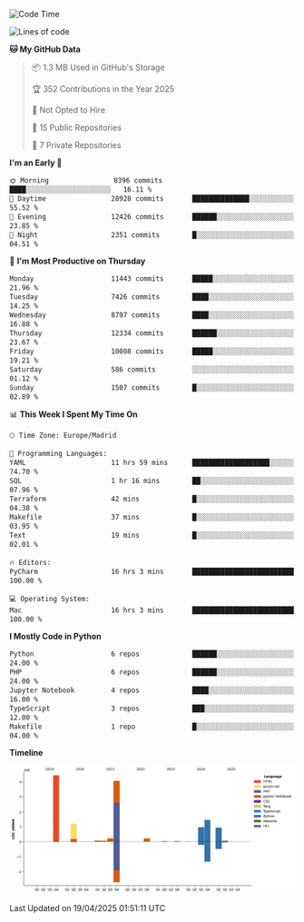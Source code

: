 <!--START_SECTION:waka-->
![Code Time](http://img.shields.io/badge/Code%20Time-774%20hrs%2046%20mins-blue)

![Lines of code](https://img.shields.io/badge/From%20Hello%20World%20I%27ve%20Written-13.7%20million%20lines%20of%20code-blue)

**🐱 My GitHub Data** 

> 📦 1.3 MB Used in GitHub's Storage 
 > 
> 🏆 352 Contributions in the Year 2025
 > 
> 🚫 Not Opted to Hire
 > 
> 📜 15 Public Repositories 
 > 
> 🔑 7 Private Repositories 
 > 
**I'm an Early 🐤** 

```text
🌞 Morning                8396 commits        ████░░░░░░░░░░░░░░░░░░░░░   16.11 % 
🌆 Daytime                28928 commits       ██████████████░░░░░░░░░░░   55.52 % 
🌃 Evening                12426 commits       ██████░░░░░░░░░░░░░░░░░░░   23.85 % 
🌙 Night                  2351 commits        █░░░░░░░░░░░░░░░░░░░░░░░░   04.51 % 
```
📅 **I'm Most Productive on Thursday** 

```text
Monday                   11443 commits       █████░░░░░░░░░░░░░░░░░░░░   21.96 % 
Tuesday                  7426 commits        ████░░░░░░░░░░░░░░░░░░░░░   14.25 % 
Wednesday                8797 commits        ████░░░░░░░░░░░░░░░░░░░░░   16.88 % 
Thursday                 12334 commits       ██████░░░░░░░░░░░░░░░░░░░   23.67 % 
Friday                   10008 commits       █████░░░░░░░░░░░░░░░░░░░░   19.21 % 
Saturday                 586 commits         ░░░░░░░░░░░░░░░░░░░░░░░░░   01.12 % 
Sunday                   1507 commits        █░░░░░░░░░░░░░░░░░░░░░░░░   02.89 % 
```


📊 **This Week I Spent My Time On** 

```text
🕑︎ Time Zone: Europe/Madrid

💬 Programming Languages: 
YAML                     11 hrs 59 mins      ███████████████████░░░░░░   74.70 % 
SQL                      1 hr 16 mins        ██░░░░░░░░░░░░░░░░░░░░░░░   07.96 % 
Terraform                42 mins             █░░░░░░░░░░░░░░░░░░░░░░░░   04.38 % 
Makefile                 37 mins             █░░░░░░░░░░░░░░░░░░░░░░░░   03.95 % 
Text                     19 mins             █░░░░░░░░░░░░░░░░░░░░░░░░   02.01 % 

🔥 Editors: 
PyCharm                  16 hrs 3 mins       █████████████████████████   100.00 % 

💻 Operating System: 
Mac                      16 hrs 3 mins       █████████████████████████   100.00 % 
```

**I Mostly Code in Python** 

```text
Python                   6 repos             ██████░░░░░░░░░░░░░░░░░░░   24.00 % 
PHP                      6 repos             ██████░░░░░░░░░░░░░░░░░░░   24.00 % 
Jupyter Notebook         4 repos             ████░░░░░░░░░░░░░░░░░░░░░   16.00 % 
TypeScript               3 repos             ███░░░░░░░░░░░░░░░░░░░░░░   12.00 % 
Makefile                 1 repo              █░░░░░░░░░░░░░░░░░░░░░░░░   04.00 % 
```



**Timeline**

![Lines of Code chart](https://raw.githubusercontent.com/danisoronellas/danisoronellas/main/assets/bar_graph.png)


 Last Updated on 19/04/2025 01:51:11 UTC
<!--END_SECTION:waka-->
